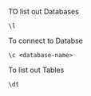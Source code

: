 TO list out Databases

    \l
To connect to Databse

    \c <database-name>
To list out Tables

    \dt
    
